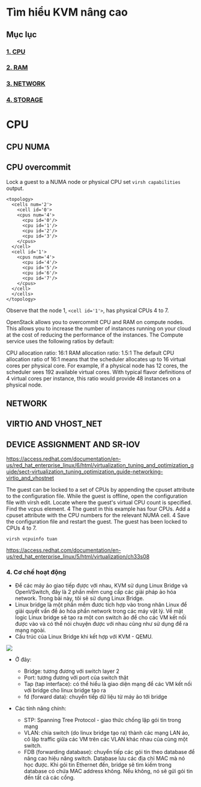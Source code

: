 # Tìm hiểu KVM nâng cao

## Mục lục

### [1. CPU](#cpu)
### [2. RAM](#ram)
### [3. NETWORK](#network)
### [4. STORAGE](#storage)

# CPU #

## CPU NUMA
## CPU overcommit
Lock a guest to a NUMA node or physical CPU set
`virsh capabilities` output.
```
<topology>
  <cells num='2'>
    <cell id='0'>
    <cpus num='4'>
      <cpu id='0'/>
      <cpu id='1'/>
      <cpu id='2'/>
      <cpu id='3'/>
    </cpus>
  </cell>
  <cell id='1'>
    <cpus num='4'>
      <cpu id='4'/>
      <cpu id='5'/>
      <cpu id='6'/>
      <cpu id='7'/>
    </cpus>
  </cell>
  </cells>
</topology>
```
Observe that the node 1, `<cell id='1'>`, has physical CPUs 4 to 7.

OpenStack allows you to overcommit CPU and RAM on compute nodes. This allows you to increase the number of instances running on your cloud at the cost of reducing the performance of the instances. The Compute service uses the following ratios by default:

CPU allocation ratio: 16:1
RAM allocation ratio: 1.5:1
The default CPU allocation ratio of 16:1 means that the scheduler allocates up to 16 virtual cores per physical core. For example, if a physical node has 12 cores, the scheduler sees 192 available virtual cores. With typical flavor definitions of 4 virtual cores per instance, this ratio would provide 48 instances on a physical node.

## NETWORK

## VIRTIO AND VHOST_NET
## DEVICE ASSIGNMENT AND SR-IOV
https://access.redhat.com/documentation/en-us/red_hat_enterprise_linux/6/html/virtualization_tuning_and_optimization_guide/sect-virtualization_tuning_optimization_guide-networking-virtio_and_vhostnet


The guest can be locked to a set of CPUs by appending the cpuset attribute to the configuration file.
While the guest is offline, open the configuration file with virsh edit.
Locate where the guest's virtual CPU count is specified. Find the vcpus element.
<vcpus>4</vcpus>
The guest in this example has four CPUs.
Add a cpuset attribute with the CPU numbers for the relevant NUMA cell.
<vcpus cpuset='4-7'>4</vcpus>
Save the configuration file and restart the guest.
The guest has been locked to CPUs 4 to 7.

`virsh vcpuinfo tuan`

https://access.redhat.com/documentation/en-us/red_hat_enterprise_linux/5/html/virtualization/ch33s08

### <a name ="co-che"></a> 4. Cơ chế hoạt động

- Để các máy ảo giao tiếp được với nhau, KVM sử dụng Linux Bridge và OpenVSwitch, đây là 2 phần mềm cung cấp các giải pháp ảo hóa network.
Trong bài này, tôi sẽ sử dụng Linux Bridge.
- Linux bridge là một phần mềm đươc tích hợp vào trong nhân Linux để giải quyết vấn đề ảo hóa phần network trong các máy vật lý.
Về mặt logic Linux bridge sẽ tạo ra một con switch ảo để cho các VM kết nối được vào và có thể nói chuyện được với nhau cũng như sử
dụng để ra mạng ngoài.
- Cấu trúc của Linux Bridge khi kết hợp với KVM - QEMU.

<img src = "https://i.imgur.com/Krk1JRm.png">

- Ở đây:
  <ul>
  <li>Bridge: tương đương với switch layer 2</li>
  <li>Port: tương đương với port của switch thật</li>
  <li>Tap (tap interface): có thể hiểu là giao diện mạng để các VM kết nối với bridge cho linux bridge tạo ra</li>
  <li>fd (forward data): chuyển tiếp dữ liệu từ máy ảo tới bridge</li>
  </ul>

- Các tính năng chính:
  <ul>
  <li>STP: Spanning Tree Protocol - giao thức chống lặp gói tin trong mạng</li>
  <li>VLAN: chia switch (do linux bridge tạo ra) thành các mạng LAN ảo, cô lập traffic giữa các VM trên các VLAN khác nhau của cùng một switch.</li>
  <li>FDB (forwarding database): chuyển tiếp các gói tin theo database để nâng cao hiệu năng switch.
  Database lưu các địa chỉ MAC mà nó học được. Khi gói tin Ethernet đến, bridge sẽ tìm kiếm trong database có chứa MAC address không.
  Nếu không, nó sẽ gửi gói tin đến tất cả các cổng.</li>
  </ul>
